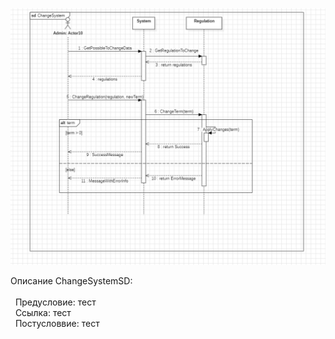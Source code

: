 


![](https://github.com/tenxdevelop/MigrationProject/blob/main/SequenceDiagramSource/ChangeSystemSD.png)


Описание ChangeSystemSD:<br><br>
<span>&nbsp;&nbsp;Предусловие:  тест</span><br>
<span>&nbsp;&nbsp;Ссылка:  тест</span><br>
<span>&nbsp;&nbsp;Постусловвие:  тест</span><br>
